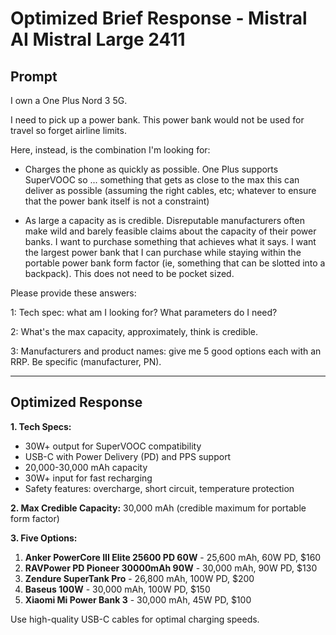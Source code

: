 # Optimized Brief Response - Mistral AI Mistral Large 2411

## Prompt
I own a One Plus Nord 3 5G.

I need to pick up a power bank. This power bank would not be used for travel so forget airline limits.

Here, instead, is the combination I'm looking for:

- Charges the phone as quickly as possible. One Plus supports SuperVOOC so ... something that gets as close to the max this can deliver as possible (assuming the right cables, etc; whatever to ensure that the power bank itself is not a constraint)

- As large a capacity as is credible. Disreputable manufacturers often make wild and barely feasible claims about the capacity of their power banks. I want to purchase something that achieves what it says. I want the largest power bank that I can purchase while staying within the portable power bank form factor (ie, something that can be slotted into a backpack). This does not need to be pocket sized.

Please provide these answers:

1: Tech spec: what am I looking for? What parameters do I need?

2: What's the max capacity, approximately, think is credible.

3: Manufacturers and product names: give me 5 good options each with an RRP. Be specific (manufacturer, PN).

---

## Optimized Response

**1. Tech Specs:**
- 30W+ output for SuperVOOC compatibility
- USB-C with Power Delivery (PD) and PPS support
- 20,000-30,000 mAh capacity
- 30W+ input for fast recharging
- Safety features: overcharge, short circuit, temperature protection

**2. Max Credible Capacity:**
30,000 mAh (credible maximum for portable form factor)

**3. Five Options:**

1. **Anker PowerCore III Elite 25600 PD 60W** - 25,600 mAh, 60W PD, $160
2. **RAVPower PD Pioneer 30000mAh 90W** - 30,000 mAh, 90W PD, $130
3. **Zendure SuperTank Pro** - 26,800 mAh, 100W PD, $200
4. **Baseus 100W** - 30,000 mAh, 100W PD, $150
5. **Xiaomi Mi Power Bank 3** - 30,000 mAh, 45W PD, $100

Use high-quality USB-C cables for optimal charging speeds.
